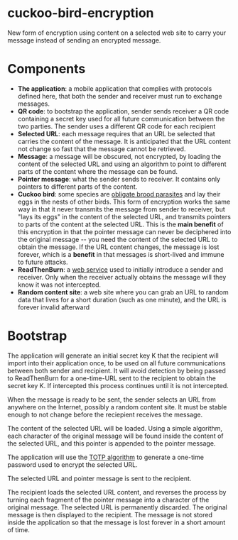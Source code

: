 # cuckoo-bird-encryption
New form of encryption using content on a selected web site to carry your message instead of sending an encrypted message.

# Components
* __The application__: a mobile application that complies with protocols defined here, that both the sender and receiver must run to exchange messages.
* __QR code__: to bootstrap the application, sender sends receiver a QR code containing a secret key used for all future communication between the two parties.  The sender uses a different QR code for each recipient
* __Selected URL__: each message requires that an URL be selected that carries the content of the message.  It is anticipated that the URL content not change so fast that the message cannot be retrieved.
* __Message__: a message will be obscured, not encrypted, by loading the content of the selected URL and using an algorithm to point to different parts of the content where the message can be found.
* __Pointer message__: what the sender sends to receiver.  It contains only pointers to different parts of the content.
* __Cuckoo bird__: some species are [obligate brood parasites](https://en.wikipedia.org/wiki/Cuckoo#Brood_parasitism) and lay their eggs in the nests of other birds.  This form of encryption works the same way in that it never transmits the message from sender to receiver, but "lays its eggs" in the content of the selected URL, and transmits pointers to parts of the content at the selected URL.  This is the **main benefit** of this encryption in that the pointer message can never be deciphered into the original message -- you need the content of the selected URL to obtain the message.  If the URL content changes, the message is lost forever, which is a **benefit** in that messages is short-lived and immune to future attacks.
* __ReadThenBurn__: a [web service](https://readthenburn.com/) used to initially introduce a sender and receiver.  Only when the receiver actually obtains the message will they know it was not intercepted.
* __Random content site__: a web site where you can grab an URL to random data that lives for a short duration (such as one minute), and the URL is forever invalid afterward

# Bootstrap
The application will generate an initial secret key K that the recipient will import into their application once, to be used on all future communications between both sender and recipient.  It will avoid detection by being passed to ReadThenBurn for a one-time-URL sent to the recipient to obtain the secret key K.  If intercepted this process continues until it is not intercepted.

When the message is ready to be sent, the sender selects an URL from anywhere on the Internet, possibly a random content site.  It must be stable enough to not change before the reciepient receives the message.

The content of the selected URL will be loaded.  Using a simple algorithm, each character of the original message will be found inside the content of the selected URL, and this pointer is appended to the pointer message.

The application will use the [TOTP algorithm](https://en.wikipedia.org/wiki/Time-based_One-time_Password_Algorithm) to generate a one-time password used to encrypt the selected URL.

The selected URL and pointer message is sent to the recipient.

The recipient loads the selected URL content, and reverses the process by turning each fragment of the pointer message into a character of the original message.  The selected URL is permanently discarded.  The original message is then displayed to the recipient.  The message is not stored inside the application so that the message is lost forever in a short amount of time.
